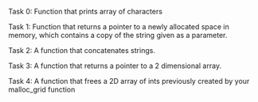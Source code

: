 Task 0: Function that prints array of characters

Task 1: Function that returns a pointer to a newly allocated space in memory, which contains a copy of the string given as a parameter.

Task 2: A function that concatenates strings.

Task 3: A function that returns a pointer to a 2 dimensional array.

Task 4: A function that frees a 2D array of ints previously created by your malloc_grid function
